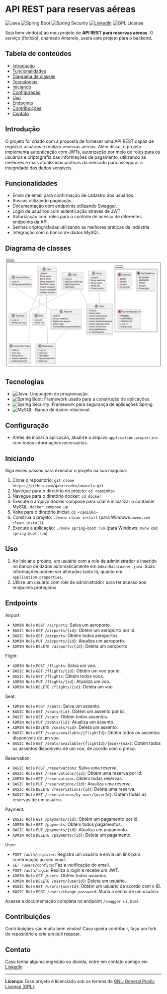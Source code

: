 # API REST para reservas aéreas

![Java](https://img.shields.io/badge/Java-17-orange) ![Spring Boot](https://img.shields.io/badge/Spring%20Boot-3-green) ![Spring Security](https://img.shields.io/badge/Spring%20Security-6-green) [![LinkedIn](https://img.shields.io/badge/Connect%20on-LinkedIn-blue)](https://www.linkedin.com/in/gabrieudev) ![GPL License](https://img.shields.io/badge/License-GPL-blue)

Seja bem vindo(a) ao meu projeto de **API REST para reservas aéreas**. O serviço (fictício), chamado Amarelo, usará este projeto para o backend.

## Tabela de conteúdos

- [Introdução](#introdução)
- [Funcionalidades](#funcionalidades)
- [Diagrama de classes](#diagrama-de-classes)
- [Tecnologias](#tecnologias)
- [Iniciando](#iniciando)
- [Configuração](#configuração)
- [Uso](#uso)
- [Endpoints](#endpoints)
- [Contribuições](#contribuições)
- [Contato](#contato)

## Introdução

O projeto foi criado com a proposta de fornecer uma API REST capaz de registrar usuários e realizar reservas aéreas. Além disso, o projeto implementa autenticação com JWTs, autorização por meio de roles para os usuários e criptografia das informações de pagamento, utilizando as melhores e mais atualizadas práticas do mercado para assegurar a integridade dos dados sensíveis. 

## Funcionalidades

- Envio de email para confirmação de cadastro dos usuários.
- Buscas utilizando paginação.
- Documentação com endpoints utilizando Swagger.
- Login de usuários com autenticação através de JWT.
- Autorização com roles para o controle de acesso de diferentes endpoints da API. 
- Senhas criptografadas utilizando as melhores práticas da indústria.
- Integração com o banco de dados MySQL.

## Diagrama de classes

![Diagrama](images/classes.png)

## Tecnologias

- ![Java](https://img.shields.io/badge/Java-17-orange): Linguagem de programação.
- ![Spring Boot](https://img.shields.io/badge/Spring%20Boot-3-green): Framework usado para a construção de aplicações.
- ![Spring Security](https://img.shields.io/badge/Spring%20Security-6-green): Framework para segurança de aplicações Spring.
- ![MySQL](https://img.shields.io/badge/MySQL-Database-blue): Banco de dados relacional.

## Configuração

- Antes de iniciar a aplicação, atualize o arquivo `application.properties` com todas informações necessárias.

## Iniciando

Siga esses passos para executar o projeto na sua máquina:

1. Clone o repositório: `git clone https://github.com/gabrieudev/amarelo.git`
2. Navegue para o diretório do projeto: `cd <caminho>`
3. Navegue para o diretório docker: `cd docker`
4. Execute o arquivo docker compose para criar e inicializar o container MySQL: `docker compose up`
5. Volte para o diretório inicial: `cd <caminho>`
6. Construa o projeto: `./mvnw clean install` (para Windows: `mvnw.cmd clean install`)
7. Execute a aplicação: `./mvnw spring-boot:run` (para Windows: `mvnw.cmd spring-boot:run`)

## Uso

1. Ao iniciar o projeto, um usuário com a role de administrador é inserido no banco de dados automaticamente em `AdminDataLoader.java`. Suas informações podem ser alteradas tanto lá, quanto em `application.properties`.
2. Utilize um usuário com role de administrador para ter acesso aos endpoints protegidos.

## Endpoints

Airport:

- `ADMIN Role` `POST /airports`: Salva um aeroporto.
- `BASIC Role` `GET /airports/{id}`: Obtém um aeroporto por id.
- `BASIC Role` `GET /airports`: Obtém todos aeroportos.
- `ADMIN Role` `PUT /airports/{id}`: Atualiza um aeroporto.
- `ADMIN Role` `DELETE /airports/{id}`: Deleta um aeroporto.

Flight:

- `ADMIN Role` `POST /flights`: Salva um voo.
- `BASIC Role` `GET /flights/{id}`: Obtém um voo por id.
- `BASIC Role` `GET /flights`: Obtém todos voos.
- `ADMIN Role` `PUT /flights/{id}`: Atualiza um voo.
- `ADMIN Role` `DELETE /flights/{id}`: Deleta um voo.

Seat:

- `ADMIN Role` `POST /seats`: Salva um assento.
- `BASIC Role` `GET /seats/{id}`: Obtém um assento por id.
- `BASIC Role` `GET /seats`: Obtém todos assentos.
- `ADMIN Role` `PUT /seats/{id}`: Atualiza um assento.
- `ADMIN Role` `DELETE /seats/{id}`: Deleta um assento.
- `BASIC Role` `GET /seats/available/{flightId}`: Obtém todos os assentos disponíveis de um voo.
- `BASIC Role` `GET /seats/available/{flightId}/{min}/{max}`: Obtém todos os assentos disponíveis de um voo, de acordo com o preço.

Reservation:

- `BASIC Role` `POST /reservations`: Salva uma reserva.
- `BASIC Role` `GET /reservations/{id}`: Obtém uma reserva por id.
- `ADMIN Role` `GET /reservations`: Obtém todas reservas.
- `BASIC Role` `PUT /reservations/{id}`: Atualiza uma reserva.
- `BASIC Role` `DELETE /reservations/{id}`: Deleta uma reserva.
- `BASIC Role` `GET /reservations/by-user/{userId}`: Obtém todas as reservas de um usuário.

Payment:

- `BASIC Role` `GET /payments/{id}`: Obtém um pagamento por id.
- `ADMIN Role` `GET /payments`: Obtém todos pagamentos.
- `BASIC Role` `PUT /payments/{id}`: Atualiza um pagamento.
- `ADMIN Role` `DELETE /payments/{id}`: Deleta um pagamento.

User:

- `POST /auth/register`: Registra um usuário e envia um link para confirmação ao seu email.
- `GET /users/confirm`: Faz a verificação do email.
- `POST /auth/login`: Realiza o login e recebe um JWT.
- `ADMIN Role` `GET /users`: Obtém todos usuários.
- `ADMIN Role` `DELETE /users/{userId}`: Deleta um usuário.
- `BASIC Role` `GET /users/{userId}`: Obtém um usuário de acordo com o ID.
- `BASIC Role` `POST /users/change-password`: Muda a senha de um usuário.

Acesse a documentação completa no endpoint `/swagger-ui.html`

## Contribuições

Contribuições são muito bem vindas! Caso queira contribuir, faça um fork do repositório e crie um pull request.

## Contato

Caso tenha alguma sugestão ou dúvida, entre em contato comigo em [LinkedIn](https://www.linkedin.com/in/gabrieudev)

---

**Licença:** Esse projeto é licenciado sob os termos da [GNU General Public License (GPL)](LICENSE).
